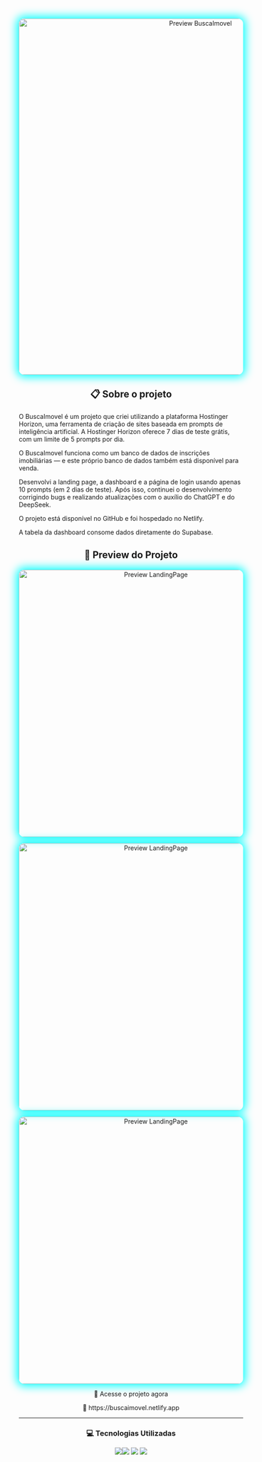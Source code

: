 <p align="center"> <img src="https://buscaimovel.netlify.app/preview.png" alt="Preview BuscaImovel" width="800px" style="border-radius: 12px; box-shadow: 0px 0px 20px 5px #00ffff;"> </p>


## <p align="center"> 📋 Sobre o projeto

O BuscaImovel é um projeto que criei utilizando a plataforma Hostinger Horizon, uma ferramenta de criação de sites baseada em prompts de inteligência artificial. A Hostinger Horizon oferece 7 dias de teste grátis, com um limite de 5 prompts por dia.

O BuscaImovel funciona como um banco de dados de inscrições imobiliárias — e este próprio banco de dados também está disponível para venda.

Desenvolvi a landing page, a dashboard e a página de login usando apenas 10 prompts (em 2 dias de teste). Após isso, continuei o desenvolvimento corrigindo bugs e realizando atualizações com o auxílio do ChatGPT e do DeepSeek.

O projeto está disponível no GitHub e foi hospedado no Netlify.

A tabela da dashboard consome dados diretamente do Supabase.

## <p align="center"> 🌌 Preview do Projeto
<p align="center"> <img src="https://i.ibb.co/Z1gs19mR/image.png" alt="Preview LandingPage" width="600px" style="border-radius: 12px; box-shadow: 0px 0px 20px 5px #00ffff;"> </p>
<p align="center"> <img src="https://i.ibb.co/XfjRHdNJ/image.png" alt="Preview LandingPage" width="600px" style="border-radius: 12px; box-shadow: 0px 0px 20px 5px #00ffff;"> </p>
<p align="center"> <img src="https://i.ibb.co/4gFPgQtw/image.png" alt="Preview LandingPage" width="600px" style="border-radius: 12px; box-shadow: 0px 0px 20px 5px #00ffff;"> </p>
<p align="center"> 🔗 Acesse o projeto agora
<p align="center"> 🚀 https://buscaimovel.netlify.app

---

### <p align="center"> 💻 Tecnologias Utilizadas

<p align="center"> <img src="https://img.shields.io/badge/Deploy-Netlify-7F00FF?style=for-the-badge&logo=netlify&logoColor=white"><img src="https://img.shields.io/badge/Database-Supabase-00FFFF?style=for-the-badge&logo=supabase&logoColor=white"> <img src="https://img.shields.io/badge/Built%20With-Hostinger%20Horizon-7F00FF?style=for-the-badge&logo=hostinger&logoColor=white"> <img src="https://img.shields.io/badge/Support-ChatGPT%20%26%20DeepSeek-7F00FF?style=for-the-badge&logo=openai&logoColor=white"> </p>
